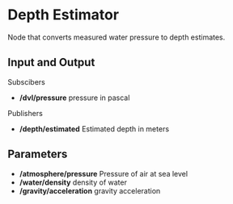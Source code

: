 # Depth Estimator

Node that converts measured water pressure to depth estimates.  

## Input and Output

Subscibers
* __/dvl/pressure__ pressure in pascal

Publishers
* __/depth/estimated__ Estimated depth in meters

## Parameters

* __/atmosphere/pressure__ Pressure of air at sea level
* __/water/density__ density of water
* __/gravity/acceleration__ gravity acceleration
